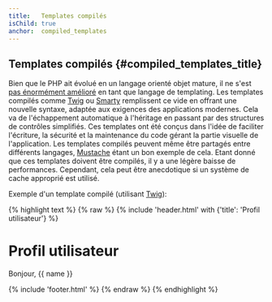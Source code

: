 ```yaml
---
title:   Templates compilés
isChild: true
anchor:  compiled_templates
---
```


## Templates compilés {#compiled_templates_title}

Bien que le PHP ait évolué en un langage orienté objet mature, il ne s'est 
[pas énormément amélioré](http://fabien.potencier.org/article/34/templating-engines-in-php) en tant que langage de 
templating. Les templates compilés comme [Twig](http://twig.sensiolabs.org/) ou [Smarty](http://www.smarty.net/) 
remplissent ce vide en offrant une nouvelle syntaxe, adaptée aux exigences des applications modernes. Cela va de 
l'échappement automatique à l'héritage en passant par des structures de contrôles simplifiés. Ces templates ont été 
conçus dans l'idée de faciliter l'écriture, la sécurité et la maintenance du code gérant la partie visuelle de l'application. 
Les templates compilés peuvent même être partagés entre différents langages, [Mustache](http://mustache.github.io/) étant 
un bon exemple de cela. Etant donné que ces templates doivent être compilés, il y a une légère baisse de performances. 
Cependant, cela peut être anecdotique si un système de cache approprié est utilisé.

Exemple d'un template compilé (utilisant [Twig](http://twig.sensiolabs.org/)):

{% highlight text %}
{% raw %}
{% include 'header.html' with {'title': 'Profil utilisateur'} %}

<h1>Profil utilisateur</h1>
<p>Bonjour, {{ name }}</p>

{% include 'footer.html' %}
{% endraw %}
{% endhighlight %}
